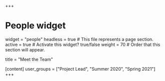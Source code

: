 +++
# People widget
widget = "people" 
headless = true  # This file represents a page section.
active = true  # Activate this widget? true/false
weight = 70 # Order that this section will appear.

title = "Meet the Team"

[content]
user_groups = ["Project Lead", "Summer 2020", "Spring 2021"]
+++
